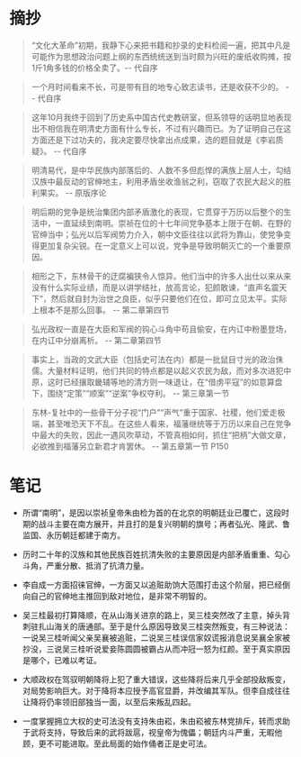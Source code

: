 # 摘抄
> “文化大革命”初期，我静下心来把书籍和抄录的史料检阅一遍，把其中凡是可能作为思想政治问题上纲的东西统统送到当时颇为兴旺的废纸收购摊，按1斤1角多钱的价格全卖了。-- 代自序

> 一个月时间看来不长，可是带有目的地专心致志读书，还是收获不少的。 -- 代自序

> 这年10月我终于回到了历史系中国古代史教研室，但系领导的话明显地表现出不相信我在明清史方面有什么专长，不过有兴趣而已。为了证明自己在这方面还是下过功夫的，我决定要尽快拿出点成果，选的题目就是《李岩质疑》。 -- 代自序

> 明清易代，是中华民族内部落后的、人数不多但彪悍的满族上层人士，勾结汉族中最反动的官绅地主，利用矛盾坐收渔翁之利，窃取了农民大起义的胜利果实。 -- 原版序论

> 明后期的党争是统治集团内部矛盾激化的表现，它贯穿于万历以后整个的生活中，一直延续到南明。崇祯在位的十七年间党争基本上限于在朝、在野的官绅当中；弘光以后军阀势力介入，朝中文臣往往以武将为靠山，使党争变得更加复杂尖锐。在一定意义上可以说，党争是导致明朝灭亡的一个重要原因。

> 相形之下，东林骨干的迂腐褊狭令人惊异。他们当中的许多人出仕以来从来没有什么实际业绩，而是以讲学结社，放高言论，犯颜敢谏，“直声名震天下”，然后就自封为治世之良臣，似乎只要他们在位，即可立见太平。实际上根本不是那么回事。 -- 第二章第四节

> 弘光政权一直是在大臣和军阀的钩心斗角中苟且偷安，在内讧中粉墨登场，在内讧中分崩离析。 -- 第二章第四节

> 事实上，当政的文武大臣（包括史可法在内）都是一批鼠目寸光的政治侏儒。大量材料证明，他们共同的特点都是以起义农民为敌，而对多次进犯中原，这时已经攘取畿辅等地的清方则一味退让，在“借虏平寇”的如意算盘下，围绕“定策”“顺案”“逆案”争权夺利。 -- 第三章第一节

> 东林-复社中的一些骨干分子视“门户”“声气”重于国家、社稷，他们爱走极端，甚至唯恐天下不乱。在这些人看来，福藩继统等于万历以来自己在党争中最大的失败，因此一遇风吹草动，不管真相如何，抓住“把柄”大做文章，必欲推到福藩另立新君才肯罢休。 -- 第五章第一节 P150



# 笔记
- 所谓“南明”，是因以崇祯皇帝朱由检为首的在北京的明朝廷业已覆亡，这段时期的战斗主要在南方展开，并且打的是复兴明朝的旗号；再者弘光、隆武、鲁监国、永历朝廷都建于南方。

- 历时二十年的汉族和其他民族百姓抗清失败的主要原因是内部矛盾重重、勾心斗角，严重分散、抵消了抗清力量。

- 李自成一方面招徕官绅，一方面又以追赃助饷大范围打击这个阶层，把已经倒向自己的官绅地主推回到敌对地位，是非常不明智的。

- 吴三桂最初打算降顺，在从山海关进京的路上，吴三桂突然改了主意，掉头背刺驻扎山海关的唐通部。至于是什么原因导致吴三桂突然叛变，有三种说法：一说吴三桂听闻父亲吴襄被追赃，二说吴三桂误信家奴谎报消息说吴襄全家被抄没，三说吴三桂听说爱妾陈圆圆被霸占从而冲冠一怒为红颜。至于真实原因是哪个，已难以考证。

- 大顺政权在驾驭明朝降将上犯了重大错误，这些降将后来几乎全部投敌叛变，对局势影响巨大。对于降将本应授予高官显爵，并改编其军队。但李自成往往让降将仍率领旧部独当一面，以至后来叛乱四起。

- 一度掌握拥立大权的史可法没有支持朱由崧，朱由崧被东林党排斥，转而求助于武将支持，导致后来的武将跋扈，视皇帝为傀儡；朝廷内斗严重，无暇他顾，更不可能进取。至此局面的始作俑者正是史可法。